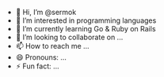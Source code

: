 - 👋 Hi, I’m @sermok
- 👀 I’m interested in programming languages
- 🌱 I’m currently learning Go & Ruby on Rails
- 💞️ I’m looking to collaborate on ...
- 📫 How to reach me ...
- 😄 Pronouns: ...
- ⚡ Fun fact: ...

<!---
sermok/sermok is a ✨ special ✨ repository because its `README.md` (this file) appears on your GitHub profile.
You can click the Preview link to take a look at your changes.
--->
